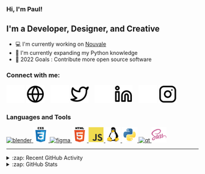 ### Hi, I'm Paul!

## I'm a Developer, Designer, and Creative
- 💻 I'm currently working on [Nouvale](https://fled.dev/nouvale)
- 📙 I'm currently expanding my Python knowledge
- 🥅 2022 Goals : Contribute more open source software

### Connect with me:
[![Portfolio](./svg/globe-dark.svg)](https://fled.dev#gh-light-mode-only)
[![Portfolio](./svg/globe-light.svg)](https://fled.dev#gh-dark-mode-only)
&nbsp;&nbsp;
[![Twitter](./svg/twitter-dark.svg)](https://twitter.com/fledpaul#gh-light-mode-only)
[![Twitter](./svg/twitter-light.svg)](https://twitter.com/fledpaul#gh-dark-mode-only)
&nbsp;&nbsp;
[![LinkedIn](./svg/linkedin-dark.svg)](https://de.linkedin.com/in/paul-roder-2aa747239#gh-light-mode-only)
[![LinkedIn](./svg/linkedin-light.svg)](https://de.linkedin.com/in/paul-roder-2aa747239#gh-dark-mode-only)
&nbsp;&nbsp;
[![Instagram](./svg/instagram-dark.svg)](https://instagram.com/paul.rrr#gh-light-mode-only)
[![Instagram](./svg/instagram-light.svg)](https://instagram.com/paul.rrrr#gh-dark-mode-only)

### Languages and Tools
<p align="left"> <a href="https://www.blender.org/" target="_blank" rel="noreferrer"> <img src="https://download.blender.org/branding/community/blender_community_badge_white.svg" alt="blender" width="40" height="40"/> </a> <a href="https://www.w3schools.com/css/" target="_blank" rel="noreferrer"> <img src="https://raw.githubusercontent.com/devicons/devicon/master/icons/css3/css3-original-wordmark.svg" alt="css3" width="40" height="40"/> </a> <a href="https://www.figma.com/" target="_blank" rel="noreferrer"> <img src="https://www.vectorlogo.zone/logos/figma/figma-icon.svg" alt="figma" width="40" height="40"/> </a> <a href="https://www.w3.org/html/" target="_blank" rel="noreferrer"> <img src="https://raw.githubusercontent.com/devicons/devicon/master/icons/html5/html5-original-wordmark.svg" alt="html5" width="40" height="40"/> </a> <a href="https://developer.mozilla.org/en-US/docs/Web/JavaScript" target="_blank" rel="noreferrer"> <img src="https://raw.githubusercontent.com/devicons/devicon/master/icons/javascript/javascript-original.svg" alt="javascript" width="40" height="40"/> </a> <a href="https://www.linux.org/" target="_blank" rel="noreferrer"> <img src="https://raw.githubusercontent.com/devicons/devicon/master/icons/linux/linux-original.svg" alt="linux" width="40" height="40"/> </a> <a href="https://www.python.org" target="_blank" rel="noreferrer"> <img src="https://raw.githubusercontent.com/devicons/devicon/master/icons/python/python-original.svg" alt="python" width="40" height="40"/> </a> <a href="https://www.qt.io/" target="_blank" rel="noreferrer"> <img src="https://upload.wikimedia.org/wikipedia/commons/0/0b/Qt_logo_2016.svg" alt="qt" width="40" height="40"/> </a> <a href="https://sass-lang.com" target="_blank" rel="noreferrer"> <img src="https://raw.githubusercontent.com/devicons/devicon/master/icons/sass/sass-original.svg" alt="sass" width="40" height="40"/> </a> </p>

---
<details>
  <summary>:zap: Recent GitHub Activity</summary>
<!--START_SECTION:activity-->
<!--END_SECTION:activity-->
</details>

<details>
  <summary>:zap: GitHub Stats</summary>

  <img align="left" alt="GitHub Stats" src="https://github-readme-stats.vercel.app/api?username=fledpaul&show_icons=true&hide_border=false&title_color=ff652f&icon_color=FFE400&bg_color=09131B&text_color=ffffff&border_color=0c1a25" />

</details>